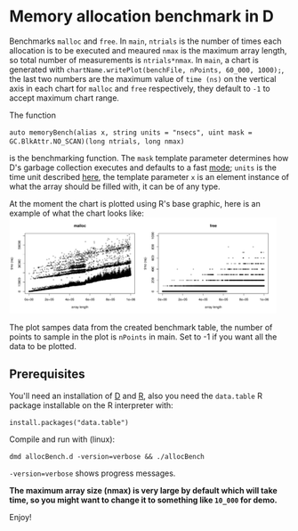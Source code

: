# Memory allocation benchmark in D

Benchmarks `malloc` and `free`. In `main`, `ntrials` is the number of times each allocation is to be executed and meaured `nmax` is the maximum array length, so total number of measurements is `ntrials*nmax`. In `main`, a chart is generated with `chartName.writePlot(benchFile, nPoints, 60_000, 1000);`, the last two numbers are the maximum value of `time (ns)` on the vertical axis in each chart for `malloc` and `free` respectively, they default to `-1` to accept maximum chart range.

The function

```
auto memoryBench(alias x, string units = "nsecs", uint mask = GC.BlkAttr.NO_SCAN)(long ntrials, long nmax)
```
is the benchmarking function. The `mask` template parameter determines how D's garbage collection executes and defaults to a fast [mode](https://dlang.org/phobos/core_memory.html#.GC.malloc); `units` is the time unit described [here](https://dlang.org/phobos/std_datetime_stopwatch.html), the template parameter `x` is an element instance of what the array should be filled with, it can be of any type.

At the moment the chart is plotted using R's base graphic, here is an example of what the chart looks like: <img class="plot" src="https://github.com/dataPulverizer/allocBenchd/blob/master/allocBench.jpeg">

The plot sampes data from the created benchmark table, the number of points to sample in the plot is `nPoints` in main. Set to -1 if you want all the data to be plotted.

## Prerequisites

You'll need an installation of [D](https://dlang.org/) and [R](https://cran.r-project.org/), also you need the `data.table` R package installable on the R interpreter with:

```
install.packages("data.table")
```

Compile and run with (linux):
```
dmd allocBench.d -version=verbose && ./allocBench
```
`-version=verbose` shows progress messages.

**The maximum array size (nmax) is very large by default which will take time, so you might want to change it to something like `10_000` for demo.**


Enjoy!


<style>
.plot {
   width: 50vw;
}
</style>
